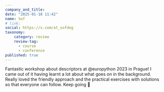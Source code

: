 ```yaml
---
company_and_title:
date: "2025-01-18 11:42"
name: Sof
# link:
social: https://x.com/at_sofdog
taxonomy:
    category: review
    review-tag:
      - course
      - conference
published: true
---
```


Fantastic workshop about descriptors at @europython 2023 in Prague! I came out of it having learnt a lot about what goes on in the background. Really loved the friendly approach and the practical exercises with solutions so that everyone can follow. Keep going 🚀
